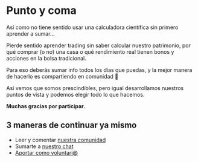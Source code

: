 # Punto y coma

Así como no tiene sentido usar una calculadora científica sin primero aprender a sumar...

Pierde sentido aprender trading sin saber calcular nuestro patrimonio, por qué comprar (o no) una casa o qué rendimiento real tienen bonos y acciones en la bolsa tradicional.

Para eso deberás sumar info todos los días que puedas, y la mejor manera de hacerlo es compartiendo en comunidad 🧡

Así vemos que somos prescindibles, pero igual desarrollamos nuestros puntos de vista y podemos elegir todo lo que hacemos.

**Muchas gracias por participar.**

## 3 maneras de continuar ya mismo

* Leer y comentar [nuestra comunidad](https://comunidad.criptonautas.co)
* Sumarte a [nuestro chat](https://chat.criptonautas.co)
* [Aportar como voluntari@](https://ask.criptonautas.co/voluntarios)
